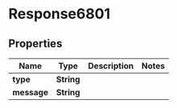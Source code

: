 
# Response6801

## Properties
Name | Type | Description | Notes
------------ | ------------- | ------------- | -------------
**type** | **String** |  | 
**message** | **String** |  | 



